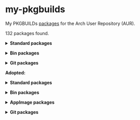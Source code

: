 # my-pkgbuilds
My PKGBUILDs [packages](https://aur.archlinux.org/packages?K=begin-theadventu&SeB=m) for the Arch User Repository (AUR).

132 packages found.

**<details><summary> Standard packages </summary>**

[alfae](https://github.com/suchmememanyskill/Alfae): https://aur.archlinux.org/packages/alfae

[astronum](https://github.com/alexkdeveloper/astronum): https://aur.archlinux.org/packages/astronum

[bmi](https://aur.archlinux.org/packages/bmi): https://aur.archlinux.org/packages/bmi

[chromatic](https://github.com/nate-xyz/chromatic): https://aur.archlinux.org/packages/chromatic

[crowbar](https://github.com/ZeqMacaw/Crowbar): https://aur.archlinux.org/packages/crowbar

[desktopius](https://github.com/alexkdeveloper/dfc): https://aur.archlinux.org/packages/desktopius

[dice](https://github.com/alexkdeveloper/dice)-gtk4: https://aur.archlinux.org/packages/dice-gtk4

[dosage](https://github.com/diegopvlk/Dosage)-tracker: https://aur.archlinux.org/packages/dosage-tracker

[dwxmlcreator](https://github.com/alexkdeveloper/dwxmlcreator): https://aur.archlinux.org/packages/dwxmlcreator

[errands](https://github.com/mrvladus/Errands): https://aur.archlinux.org/packages/errands

[easter](https://aur.archlinux.org/packages/easter): https://aur.archlinux.org/packages/easter

[fl-studio-integrator](https://github.com/begin-theadventure/fl-studio-integrator-linux): https://aur.archlinux.org/packages/fl-studio-integrator

[flightcore](https://github.com/R2NorthstarTools/FlightCore): https://aur.archlinux.org/packages/flightcore

[footage](https://gitlab.com/adhami3310/Footage): https://aur.archlinux.org/packages/footage

[forgetpass](https://github.com/alexkdeveloper/forgetpass): https://aur.archlinux.org/packages/forgetpass

[francis](https://invent.kde.org/utilities/francis): https://aur.archlinux.org/packages/francis

[goldsearch](https://github.com/alexkdeveloper/goldsearch): https://aur.archlinux.org/packages/goldsearch

[gomoku](https://github.com/alexkdeveloper/gomoku): https://aur.archlinux.org/packages/gomoku

[guessnumber](https://github.com/alexkdeveloper/guessnumber): https://aur.archlinux.org/packages/guessnumber

[hamonikr-onboard-layout-ko](https://github.com/hamonikr/hamonikr-onboard-layout-ko): https://aur.archlinux.org/packages/hamonikr-onboard-layout-ko

[inspector](https://github.com/Nokse22/inspector): https://aur.archlinux.org/packages/inspector

[kleaner](https://aur.archlinux.org/packages/kleaner): https://github.com/najepaliya/kleaner 

[latencyflex](https://github.com/ishitatsuyuki/LatencyFleX)-proton-ge-custom: https://aur.archlinux.org/packages/latencyflex-proton-ge-custom

[legion+](https://github.com/r-ex/LegionPlus): https://aur.archlinux.org/packages/legion+

[mdlshit](https://github.com/headassbtw/mdlshit): https://aur.archlinux.org/packages/mdlshit

[mini-system-monitor](https://github.com/hakandundar34coding/mini-system-monitor): https://aur.archlinux.org/packages/mini-system-monitor

[mini-text](https://github.com/Nokse22/mini-text): https://aur.archlinux.org/packages/mini-text

[newelle](https://github.com/qwersyk/Newelle): https://aur.archlinux.org/packages/newelle

[notepad](https://github.com/alexkdeveloper/notepad): https://aur.archlinux.org/packages/notepad

[nottist](https://github.com/alexkdeveloper/nottist): https://aur.archlinux.org/packages/nottist

[opstakultura](https://github.com/dida-code/opstakultura): https://aur.archlinux.org/packages/opstakultura

[overskride](https://github.com/kaii-lb/overskride): https://aur.archlinux.org/packages/overskride

[papa](https://github.com/AnActualEmerald/papa): https://aur.archlinux.org/packages/papa

[pasgen](https://github.com/alexkdeveloper/pasgen): https://aur.archlinux.org/packages/pasgen

[raddiola](https://github.com/alexkdeveloper/raddiola): https://aur.archlinux.org/packages/raddiola

[radio](https://github.com/alexkdeveloper/radio): https://aur.archlinux.org/packages/radio

[recorder](https://github.com/alexkdeveloper/recorder): https://aur.archlinux.org/packages/recorder

[relaxator](https://github.com/alexkdeveloper/relaxator): https://aur.archlinux.org/packages/relaxator

[resources](https://github.com/nokyan/resources): https://github.com/nokyan/resources

[slos-gimpainter](https://github.com/SenlinOS/SLOS-GIMPainter): https://aur.archlinux.org/packages/slos-gimpainter

[somafm](https://github.com/alexkdeveloper/somafm): https://aur.archlinux.org/packages/somafm

[sudoku](https://github.com/alexkdeveloper/sudoku)-gtk3: https://aur.archlinux.org/packages/sudoku-gtk3

[tacentview](https://github.com/bluescan/tacentview): https://aur.archlinux.org/packages/tacentview

[tags](https://github.com/phastmike/tags): https://aur.archlinux.org/packages/tags

[telegraph](https://github.com/fkinoshita/Telegraph): https://aur.archlinux.org/packages/telegraph

[teleprompter](https://github.com/Nokse22/teleprompter): https://aur.archlinux.org/packages/teleprompter

[ticketbooth](https://github.com/aleiepure/ticketbooth): https://aur.archlinux.org/packages/ticketbooth

[tictactoy](https://aur.archlinux.org/packages/tictactoy): https://aur.archlinux.org/packages/tictactoy

[trivia-quiz](https://aur.archlinux.org/packages/trivia-quiz): https://aur.archlinux.org/packages/trivia-quiz

[ultimate-tic-tac-toe](https://github.com/Nokse22/ultimate-tic-tac-toe): https://aur.archlinux.org/packages/ultimate-tic-tac-toe

[uniextract2](https://github.com/Bioruebe/UniExtract2): https://aur.archlinux.org/packages/uniextract2

[viper-sh](https://github.com/0neGal/viper-sh): https://aur.archlinux.org/packages/viper-sh

[weather](https://github.com/amit9838/weather)-gtk4: https://aur.archlinux.org/packages/weather-gtk4
</details>


**<details><summary> Bin packages </summary>**

[albumartcreator](https://github.com/0neGal/albumArtCreator)-bin: https://aur.archlinux.org/packages/albumartcreator-bin

[alfae](https://github.com/suchmememanyskill/Alfae)-bin: https://aur.archlinux.org/packages/alfae-bin

[amdgpu_top](https://github.com/Umio-Yasuno/amdgpu_top)-bin: https://aur.archlinux.org/packages/amdgpu_top-bin

[audius-client](https://github.com/AudiusProject/audius-protocol/tree/main/packages/web)-bin: https://aur.archlinux.org/packages/audius-client-bin

[beaver-notes](https://github.com/Daniele-rolli/Beaver-Notes)-bin: https://aur.archlinux.org/packages/beaver-notes-bin

[calyxos-flasher](https://gitlab.com/CalyxOS/device-flasher)-bin: https://aur.archlinux.org/packages/calyxos-flasher-bin

[converternow](https://github.com/ferraridamiano/ConverterNOW)-bin: https://aur.archlinux.org/packages/converternow-bin

[crossover](https://github.com/lacymorrow/crossover)-overlay-bin: https://aur.archlinux.org/packages/crossover-overlay-bin

[cryptocam-companion](https://gitlab.com/cryptocam/cryptocam-companion)-bin: https://aur.archlinux.org/packages/cryptocam-companion-bin

[emoji-keyboard](https://github.com/OzymandiasTheGreat/emoji-keyboard)-bin: https://aur.archlinux.org/packages/emoji-keyboard-bin

[emojimart](https://github.com/vemonet/EmojiMart)-bin: https://aur.archlinux.org/packages/emojimart-bin

[feeddeck](https://github.com/feeddeck/feeddeck)-bin: https://aur.archlinux.org/packages/feeddeck-bin

firefox-extension-[return-youtube-dislike](https://addons.mozilla.org/addon/return-youtube-dislikes)-bin: https://aur.archlinux.org/packages/firefox-extension-return-youtube-dislike-bin

firefox-extension-[xdman8-browser-monitor](https://addons.mozilla.org/addon/xdm-browser-monitor-v8)-bin: https://aur.archlinux.org/packages/firefox-extension-xdman8-browser-monitor-bin

[flemozi](https://github.com/KRTirtho/flemozi)-bin: https://aur.archlinux.org/packages/flemozi-bin

[flightcore](https://github.com/R2NorthstarTools/FlightCore)-bin: https://aur.archlinux.org/packages/flightcore-bin

[hammer-editor](https://github.com/Wavesonics/hammer-editor)-bin: https://aur.archlinux.org/packages/hammer-editor-bin

[harmonyvpktool](https://github.com/harmonytf/HarmonyVPKTool)-bin: https://aur.archlinux.org/packages/harmonyvpktool-bin

[kitch](https://itchio.itch.io/kitch)-bin: https://aur.archlinux.org/packages/kitch-bin

[latencyflex](https://github.com/ishitatsuyuki/LatencyFleX)-bin: https://aur.archlinux.org/packages/latencyflex-bin

[lazap](https://aur.archlinux.org/packages/lazap-bin)-bin: https://aur.archlinux.org/packages/lazap-bin

librewolf-extension-[bitwarden](https://addons.mozilla.org/addon/bitwarden-password-manager)-bin: https://aur.archlinux.org/packages/librewolf-extension-bitwarden-bin

librewolf-extension-[dark-reader](https://addons.mozilla.org/addon/darkreader)-bin: https://aur.archlinux.org/packages/librewolf-extension-dark-reader-bin

librewolf-extension-[localcdn](https://addons.mozilla.org/addon/localcdn-fork-of-decentraleyes)-bin: https://aur.archlinux.org/packages/librewolf-extension-localcdn-bin

librewolf-extension-[return-youtube-dislike](https://addons.mozilla.org/addon/return-youtube-dislikes)-bin: https://aur.archlinux.org/packages/librewolf-extension-return-youtube-dislike-bin

librewolf-extension-[uget-integration](https://addons.mozilla.org/addon/ugetintegration)-bin: https://aur.archlinux.org/packages/librewolf-extension-uget-integration-bin

librewolf-extension-[xdman8-browser-monitor](https://addons.mozilla.org/addon/xdm-browser-monitor-v8)-bin: https://aur.archlinux.org/packages/librewolf-extension-xdman8-browser-monitor-bin

[linux-intel-undervolt-gui](https://github.com/lukechadwick/linux-intel-undervolt-gui)-bin: https://aur.archlinux.org/packages/linux-intel-undervolt-gui-bin

[notepadnext](https://github.com/dail8859/NotepadNext)-bin: https://aur.archlinux.org/packages/notepadnext-bin

[mdlshit](https://github.com/headassbtw/mdlshit)-bin: https://aur.archlinux.org/packages/mdlshit-bin

[monitorctl](https://github.com/5iddy/monitorctl)-bin: https://aur.archlinux.org/packages/monitorctl-bin

[mrvn-radiant](https://github.com/MRVN-Radiant/MRVN-Radiant)-bin: https://aur.archlinux.org/packages/mrvn-radiant-bin

[ossia-score](https://github.com/ossia/score)-bin: https://aur.archlinux.org/packages/ossia-score-bin

[papa](https://github.com/AnActualEmerald/papa)-bin: https://aur.archlinux.org/packages/papa-bin

[pdfgui_tools](https://github.com/TheWatcherMultiversal/pdfgui_tools)-bin: https://aur.archlinux.org/packages/pdfgui_tools-bin	

[rspnvpk](https://github.com/taskinoz/RSPNVPK)-bin: https://aur.archlinux.org/packages/rspnvpk-bin

[rymfony](https://github.com/Orbitale/Rymfony)-bin: https://aur.archlinux.org/packages/rymfony-bin

[sigma-file-manager](https://github.com/aleksey-hoffman/sigma-file-manager)-bin: https://aur.archlinux.org/packages/sigma-file-manager-bin

[slippi-launcher](https://github.com/project-slippi/slippi-launcher)-bin: https://aur.archlinux.org/packages/slippi-launcher-bin

[soundy](https://github.com/syfds/soundy)-bin: https://aur.archlinux.org/packages/soundy-bin

[stlspy](https://github.com/suchmememanyskill/StlSpy)-bin: https://aur.archlinux.org/packages/stlspy-bin

[tacentview](https://github.com/bluescan/tacentview)-bin: https://aur.archlinux.org/packages/tacentview-bin

[ttop](https://github.com/inv2004/ttop)-bin: https://aur.archlinux.org/packages/ttop-bin

[uncso2](https://github.com/L-Leite/UnCSO2)-bin: https://aur.archlinux.org/packages/uncso2-bin

[upscayl](https://github.com/upscayl/upscayl)-rpm-bin: https://aur.archlinux.org/packages/upscayl-rpm-bin

[vpkedit](https://github.com/craftablescience/VPKEdit)-bin: https://aur.archlinux.org/packages/vpkedit-bin

[xdelta3-cross-gui](https://github.com/dan0v/xdelta3-cross-gui)-bin: https://aur.archlinux.org/packages/xdelta3-cross-gui-bin

[xdman](https://github.com/subhra74/xdm-experimental-binaries)-beta-bin: https://aur.archlinux.org/packages/xdman-beta-bin

[youtube-dl-gui)](https://github.com/StefanLobbenmeier/youtube-dl-gui): https://aur.archlinux.org/packages/youtube-dl-gui-bin
</details>


**<details><summary> Git packages </summary>**

[linuxwave](https://github.com/orhun/linuxwave)-git: https://aur.archlinux.org/packages/linuxwave-git

[syngestures](https://github.com/mqudsi/syngesture)-git: https://aur.archlinux.org/packages/syngestures-git

[telegraph](https://github.com/fkinoshita/Telegraph)-git: https://aur.archlinux.org/packages/telegraph-git

[txtreader](https://github.com/alexkdeveloper/txtreader): https://aur.archlinux.org/packages/txtreader-git

[weather](https://github.com/alexkdeveloper/weather)-vala-git: https://aur.archlinux.org/packages/weather-vala-git

[yadp](https://aur.archlinux.org/packages/yadp-git)-git: https://aur.archlinux.org/packages/yadp-git
</details>


**Adopted:**


**<details><summary> Standard packages </summary>**

[extract-xiso](https://github.com/XboxDev/extract-xiso): https://aur.archlinux.org/packages/extract-xiso

[gimp-brushbox](https://deviantart.com/grindgod/art/The-Gimp-TextureBox-385558228): https://aur.archlinux.org/packages/gimp-brushbox

gimp-plugin-[contrastfix](https://web.archive.org/web/20180628150143if_/http://registry.gimp.org/node/182): https://aur.archlinux.org/packages/gimp-plugin-contrastfix

[image-optimizer](https://aur.archlinux.org/packages/image-optimizer): https://aur.archlinux.org/packages/image-optimizer

[inspektor](https://github.com/hezral/inspektor): https://aur.archlinux.org/packages/inspektor

[kddockwidgets](https://github.com/KDAB/KDDockWidgets): https://aur.archlinux.org/packages/kddockwidgets

[matchbox-keyboard](https://www.yoctoproject.org/software-item/matchbox): https://aur.archlinux.org/packages/matchbox-keyboard

librewolf-extension-[dark-reader](https://github.com/darkreader/darkreader): https://aur.archlinux.org/packages/librewolf-extension-dark-reader

python-[pyvisa](https://github.com/pyvisa/pyvisa): https://aur.archlinux.org/packages/python-pyvisa

python-[pyvisa-py](https://github.com/pyvisa/pyvisa-py): https://aur.archlinux.org/packages/python-pyvisa-py

python-[undervolt](https://github.com/georgewhewell/undervolt): https://aur.archlinux.org/packages/python-undervolt

[riseup-vpn](https://github.com/leapcode/bitmask-vpn): https://aur.archlinux.org/packages/riseup-vpn

[rmtrash](https://github.com/PhrozenByte/rmtrash): https://aur.archlinux.org/packages/rmtrash

[syngestures](https://github.com/mqudsi/syngesture): https://aur.archlinux.org/packages/syngestures
</details>


**<details><summary> Bin packages </summary>**

[application-inspector](https://github.com/microsoft/ApplicationInspector)-bin: https://aur.archlinux.org/packages/application-inspector-bin

[ghc-raspbian](https://archive.raspbian.org/raspbian/pool/main/g/ghc)-bin: https://aur.archlinux.org/packages/ghc-raspbian-bin

[image-optimizer](https://github.com/gijsgoudzwaard/image-optimizer)-bin: https://aur.archlinux.org/packages/image-optimizer-bin

[listmonk](https://github.com/knadh/listmonk)-bin: https://aur.archlinux.org/packages/listmonk-bin

[notesnook](https://github.com/streetwriters/notesnook)-bin: https://aur.archlinux.org/packages/notesnook-bin

[peazip](https://github.com/peazip/PeaZip)-qt-bin: https://aur.archlinux.org/packages/peazip-qt-bin
</details>


**<details><summary> AppImage packages </summary>**

[hotspot](https://github.com/KDAB/hotspot)-appimage: https://aur.archlinux.org/packages/hotspot-appimage
</details>


**<details><summary> Git packages </summary>**

[curtail](https://github.com/Huluti/Curtail)-git: https://aur.archlinux.org/packages/curtail-git

[image-optimizer](https://aur.archlinux.org/packages/image-optimizer)-git: https://aur.archlinux.org/packages/image-optimizer-git

[upscaler](https://gitlab.gnome.org/World/Upscaler)-git: https://aur.archlinux.org/packages/upscaler-git
</details>
